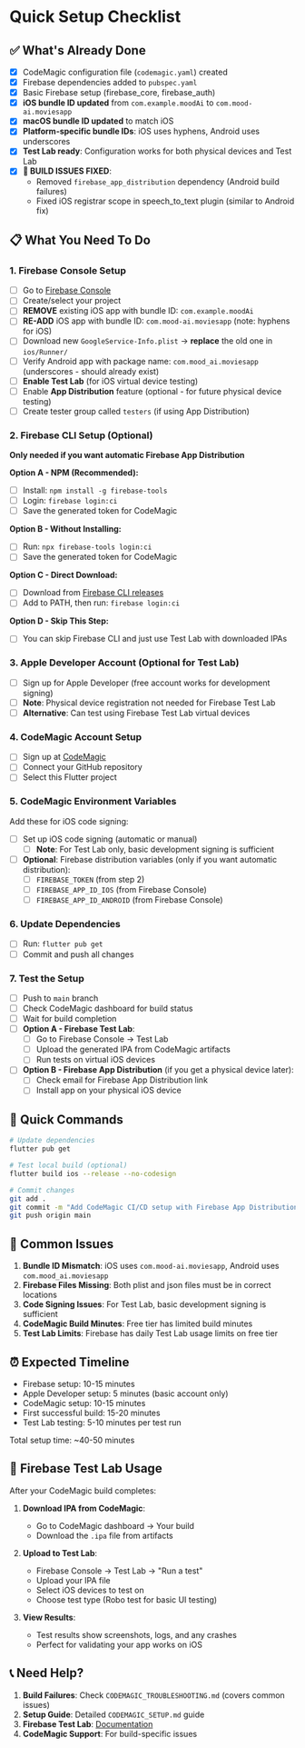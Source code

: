 # Quick Setup Checklist

## ✅ What's Already Done
- [x] CodeMagic configuration file (`codemagic.yaml`) created
- [x] Firebase dependencies added to `pubspec.yaml`
- [x] Basic Firebase setup (firebase_core, firebase_auth)
- [x] **iOS bundle ID updated** from `com.example.moodAi` to `com.mood-ai.moviesapp`
- [x] **macOS bundle ID updated** to match iOS
- [x] **Platform-specific bundle IDs**: iOS uses hyphens, Android uses underscores
- [x] **Test Lab ready**: Configuration works for both physical devices and Test Lab
- [x] **🔧 BUILD ISSUES FIXED**: 
  - Removed `firebase_app_distribution` dependency (Android build failures)
  - Fixed iOS registrar scope in speech_to_text plugin (similar to Android fix)

## 📋 What You Need To Do

### 1. Firebase Console Setup
- [ ] Go to [Firebase Console](https://console.firebase.google.com/)
- [ ] Create/select your project
- [ ] **REMOVE** existing iOS app with bundle ID: `com.example.moodAi`
- [ ] **RE-ADD** iOS app with bundle ID: `com.mood-ai.moviesapp` (note: hyphens for iOS)
- [ ] Download new `GoogleService-Info.plist` → **replace** the old one in `ios/Runner/`
- [ ] Verify Android app with package name: `com.mood_ai.moviesapp` (underscores - should already exist)
- [ ] **Enable Test Lab** (for iOS virtual device testing)
- [ ] Enable **App Distribution** feature (optional - for future physical device testing)
- [ ] Create tester group called `testers` (if using App Distribution)

### 2. Firebase CLI Setup (Optional)
**Only needed if you want automatic Firebase App Distribution**

**Option A - NPM (Recommended):**
- [ ] Install: `npm install -g firebase-tools`
- [ ] Login: `firebase login:ci`
- [ ] Save the generated token for CodeMagic

**Option B - Without Installing:**
- [ ] Run: `npx firebase-tools login:ci`
- [ ] Save the generated token for CodeMagic

**Option C - Direct Download:**
- [ ] Download from [Firebase CLI releases](https://github.com/firebase/firebase-tools/releases)
- [ ] Add to PATH, then run: `firebase login:ci`

**Option D - Skip This Step:**
- [ ] You can skip Firebase CLI and just use Test Lab with downloaded IPAs

### 3. Apple Developer Account (Optional for Test Lab)
- [ ] Sign up for Apple Developer (free account works for development signing)
- [ ] **Note**: Physical device registration not needed for Firebase Test Lab
- [ ] **Alternative**: Can test using Firebase Test Lab virtual devices

### 4. CodeMagic Account Setup
- [ ] Sign up at [CodeMagic](https://codemagic.io/)
- [ ] Connect your GitHub repository
- [ ] Select this Flutter project

### 5. CodeMagic Environment Variables
Add these for iOS code signing:
- [ ] Set up iOS code signing (automatic or manual)
  - [ ] **Note**: For Test Lab only, basic development signing is sufficient
- [ ] **Optional**: Firebase distribution variables (only if you want automatic distribution):
  - [ ] `FIREBASE_TOKEN` (from step 2)  
  - [ ] `FIREBASE_APP_ID_IOS` (from Firebase Console)
  - [ ] `FIREBASE_APP_ID_ANDROID` (from Firebase Console)

### 6. Update Dependencies
- [ ] Run: `flutter pub get`
- [ ] Commit and push all changes

### 7. Test the Setup
- [ ] Push to `main` branch
- [ ] Check CodeMagic dashboard for build status
- [ ] Wait for build completion
- [ ] **Option A - Firebase Test Lab**:
  - [ ] Go to Firebase Console → Test Lab
  - [ ] Upload the generated IPA from CodeMagic artifacts
  - [ ] Run tests on virtual iOS devices
- [ ] **Option B - Firebase App Distribution** (if you get a physical device later):
  - [ ] Check email for Firebase App Distribution link
  - [ ] Install app on your physical iOS device

## 🔧 Quick Commands

```bash
# Update dependencies
flutter pub get

# Test local build (optional)
flutter build ios --release --no-codesign

# Commit changes
git add .
git commit -m "Add CodeMagic CI/CD setup with Firebase App Distribution"
git push origin main
```

## 🚨 Common Issues

1. **Bundle ID Mismatch**: iOS uses `com.mood-ai.moviesapp`, Android uses `com.mood_ai.moviesapp`
2. **Firebase Files Missing**: Both plist and json files must be in correct locations
3. **Code Signing Issues**: For Test Lab, basic development signing is sufficient
4. **CodeMagic Build Minutes**: Free tier has limited build minutes
5. **Test Lab Limits**: Firebase has daily Test Lab usage limits on free tier

## ⏰ Expected Timeline

- Firebase setup: 10-15 minutes
- Apple Developer setup: 5 minutes (basic account only)
- CodeMagic setup: 10-15 minutes
- First successful build: 15-20 minutes
- Test Lab testing: 5-10 minutes per test run

Total setup time: ~40-50 minutes

## 🧪 Firebase Test Lab Usage

After your CodeMagic build completes:

1. **Download IPA from CodeMagic**:
   - Go to CodeMagic dashboard → Your build
   - Download the `.ipa` file from artifacts

2. **Upload to Test Lab**:
   - Firebase Console → Test Lab → "Run a test"
   - Upload your IPA file
   - Select iOS devices to test on
   - Choose test type (Robo test for basic UI testing)

3. **View Results**:
   - Test results show screenshots, logs, and any crashes
   - Perfect for validating your app works on iOS

## 📞 Need Help?

1. **Build Failures**: Check `CODEMAGIC_TROUBLESHOOTING.md` (covers common issues)
2. **Setup Guide**: Detailed `CODEMAGIC_SETUP.md` guide
3. **Firebase Test Lab**: [Documentation](https://firebase.google.com/docs/test-lab)
4. **CodeMagic Support**: For build-specific issues 